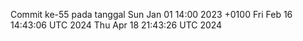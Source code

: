 Commit ke-55 pada tanggal Sun Jan 01 14:00 2023 +0100
Fri Feb 16 14:43:06 UTC 2024
Thu Apr 18 21:43:26 UTC 2024
